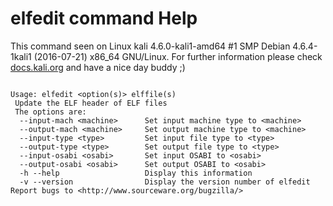 # elfedit command Help
 
 This command seen on Linux kali 4.6.0-kali1-amd64 #1 SMP Debian 4.6.4-1kali1 (2016-07-21) x86_64 GNU/Linux. For further information please check [docs.kali.org](docs.kali.org) and have a nice day buddy ;) 

~~~

Usage: elfedit <option(s)> elffile(s)
 Update the ELF header of ELF files
 The options are:
  --input-mach <machine>      Set input machine type to <machine>
  --output-mach <machine>     Set output machine type to <machine>
  --input-type <type>         Set input file type to <type>
  --output-type <type>        Set output file type to <type>
  --input-osabi <osabi>       Set input OSABI to <osabi>
  --output-osabi <osabi>      Set output OSABI to <osabi>
  -h --help                   Display this information
  -v --version                Display the version number of elfedit
Report bugs to <http://www.sourceware.org/bugzilla/>

~~~
